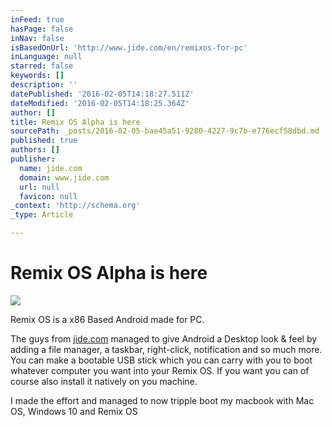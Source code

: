 ```yaml
---
inFeed: true
hasPage: false
inNav: false
isBasedOnUrl: 'http://www.jide.com/en/remixos-for-pc'
inLanguage: null
starred: false
keywords: []
description: ''
datePublished: '2016-02-05T14:18:27.511Z'
dateModified: '2016-02-05T14:18:25.364Z'
author: []
title: Remix OS Alpha is here
sourcePath: _posts/2016-02-05-bae45a51-9280-4227-9c7b-e776ecf58dbd.md
published: true
authors: []
publisher:
  name: jide.com
  domain: www.jide.com
  url: null
  favicon: null
_context: 'http://schema.org'
_type: Article

---
```

# Remix OS Alpha is here
![](https://webcdn.jide.com/jide_upload/2016_01/1453345938788_wliYEr_x86_banner.jpg)

Remix OS is a x86 Based Android made for PC. 

The guys from [jide.com][0] managed to give Android a Desktop look & feel by adding a file manager, a taskbar, right-click, notification and so much more. You can make a bootable USB stick which you can carry with you to boot whatever computer you want into your Remix OS. If you want you can of course also install it natively on you machine.

I made the effort and managed to now tripple boot my macbook with Mac OS, Windows 10 and Remix OS

[0]: http://www.jide.com/
